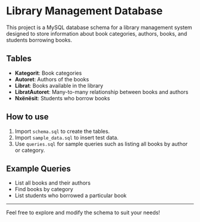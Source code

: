 # Library Management Database

This project is a MySQL database schema for a library management system designed to store information about book categories, authors, books, and students borrowing books.

## Tables

- **Kategorit**: Book categories
- **Autoret**: Authors of the books
- **Librat**: Books available in the library
- **LibratAutoret**: Many-to-many relationship between books and authors
- **Nxënësit**: Students who borrow books

## How to use

1. Import `schema.sql` to create the tables.
2. Import `sample_data.sql` to insert test data.
3. Use `queries.sql` for sample queries such as listing all books by author or category.

## Example Queries

- List all books and their authors
- Find books by category
- List students who borrowed a particular book

---

Feel free to explore and modify the schema to suit your needs!

